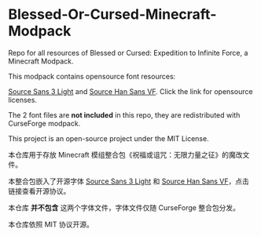 # Blessed-Or-Cursed-Minecraft-Modpack
Repo for all resources of Blessed or Cursed: Expedition to Infinite Force, a Minecraft Modpack.

This modpack contains opensource font resources:

[Source Sans 3 Light](https://github.com/adobe-fonts/source-sans/blob/release/LICENSE.md) and [Source Han Sans VF](https://github.com/adobe-fonts/source-han-sans/blob/master/LICENSE.txt). Click the link for opensource licenses.

The 2 font files are **not included** in this repo, they are redistributed with CurseForge modpack.

This project is an open-source project under the MIT License.

本仓库用于存放 Minecraft 模组整合包《祝福或诅咒：无限力量之征》的魔改文件。

本整合包嵌入了开源字体 [Source Sans 3 Light](https://github.com/adobe-fonts/source-sans/blob/release/LICENSE.md) 和 [Source Han Sans VF](https://github.com/adobe-fonts/source-han-sans/blob/master/LICENSE.txt)，点击链接查看开源协议。

本仓库 **并不包含** 这两个字体文件，字体文件仅随 CurseForge 整合包分发。

本仓库依照 MIT 协议开源。
